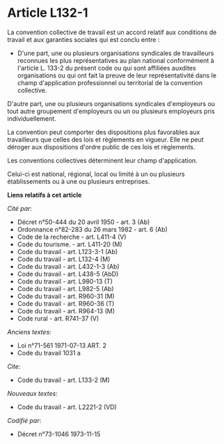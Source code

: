 # Article L132-1

La convention collective de travail est un accord relatif aux conditions de travail et aux garanties sociales qui est conclu
entre :

- D'une part, une ou plusieurs organisations syndicales de travailleurs reconnues les plus représentatives au plan national
conformément à l'article L. 133-2 du présent code ou qui sont affiliées auxdites organisations ou qui ont fait la preuve de
leur représentativité dans le champ d'application professionnel ou territorial de la convention collective.

D'autre part, une ou plusieurs organisations syndicales d'employeurs ou tout autre groupement d'employeurs ou un ou plusieurs
employeurs pris individuellement.

La convention peut comporter des dispositions plus favorables aux travailleurs que celles des lois et règlements en vigueur.
Elle ne peut déroger aux dispositions d'ordre public de ces lois et règlements.

Les conventions collectives déterminent leur champ d'application.

Celui-ci est national, régional, local ou limité à un ou plusieurs établissements ou à une ou plusieurs entreprises.

**Liens relatifs à cet article**

_Cité par_:

  - Décret n°50-444 du 20 avril 1950 - art. 3 (Ab)
  - Ordonnance n°82-283 du 26 mars 1982 - art. 6 (Ab)
  - Code de la recherche - art. L411-4 (V)
  - Code du tourisme. - art. L411-20 (M)
  - Code du travail - art. L123-3-1 (Ab)
  - Code du travail - art. L132-4 (M)
  - Code du travail - art. L432-1-3 (Ab)
  - Code du travail - art. L438-5 (AbD)
  - Code du travail - art. L980-13 (T)
  - Code du travail - art. L982-5 (Ab)
  - Code du travail - art. R960-31 (M)
  - Code du travail - art. R960-36 (T)
  - Code du travail - art. R964-13 (M)
  - Code rural - art. R741-37 (V)

_Anciens textes_:

  - Loi n°71-561 1971-07-13 ART. 2
  - Code du travail 1031 a

_Cite_:

  - Code du travail - art. L133-2 (M)

_Nouveaux textes_:

  - Code du travail - art. L2221-2 (VD)

_Codifié par_:

  - Décret n°73-1046 1973-11-15
